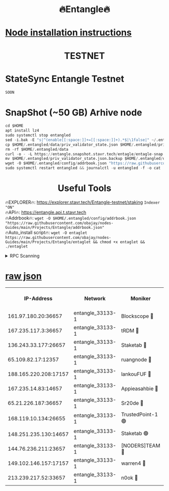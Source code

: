 <h1 align="center"> 🔥Entangle🔥</h1>

[Node installation instructions](https://github.com/obajay/nodes-Guides/tree/main/Projects/Entangle)
=

<h1 align="center"> TESTNET</h1>

# StateSync Entangle Testnet
```python
SOON
```
# SnapShot (~50 GB) Arhive node
```python
cd $HOME
apt install lz4
sudo systemctl stop entangled
sed -i.bak -E "s|^(enable[[:space:]]+=[[:space:]]+).*$|\1false|" ~/.entangled/config/config.toml
cp $HOME/.entangled/data/priv_validator_state.json $HOME/.entangled/priv_validator_state.json.backup
rm -rf $HOME/.entangled/data
curl -o - -L https://entangle.snapshot.stavr.tech/entagle/entagle-snap.tar.lz4 | lz4 -c -d - | tar -x -C $HOME/.entangled --strip-components 2
mv $HOME/.entangled/priv_validator_state.json.backup $HOME/.entangled/data/priv_validator_state.json
wget -O $HOME/.entangled/config/addrbook.json "https://raw.githubusercontent.com/obajay/nodes-Guides/main/Projects/Entangle/addrbook.json"
sudo systemctl restart entangled && journalctl -u entangled -f -o cat
```
 <h1 align="center"> Useful Tools</h1>
 
🔥EXPLORER🔥: https://explorer.stavr.tech/Entangle-testnet/staking        `Indexer "ON"` \
🔥API🔥:      https://entangle.api.t.stavr.tech \
🔥Addrbook🔥: ```wget -O $HOME/.entangled/config/addrbook.json "https://raw.githubusercontent.com/obajay/nodes-Guides/main/Projects/Entangle/addrbook.json"``` \
🔥Auto_install script🔥:  `wget -O entaglet https://raw.githubusercontent.com/obajay/nodes-Guides/main/Projects/Entangle/entaglet && chmod +x entaglet && ./entaglet`


<details>
<summary>RPC Scanning</summary>

<h2 align="center"> We scan nodes in real time every 4 hours. And we provide the final result of RPC endpoints.
We cannot influence the operation of these nodes in any way. </h2>


```python
If Voting Power is higher than 0 --> then the Node is a validator of the network and may be subject to attack and be a potential threat to the chain.
```
```python
We marked such validators with a red symbol
```

</details>

[raw json](https://rpc-check.entangt.stavr.tech/entangt/rpc-entangt-result.json)
=


<table><tr><th>IP-Address</th><th>Network</th><th>Moniker</th><th>Latest Block Height</th><th>Earliest Block Height</th><th>Catching Up</th><th>Tx Index</th><th>Voting Power</th><th>Scan Time</th></tr><tr><td>161.97.180.20:36657</td><td>entangle_33133-1</td><td>Blockscope 🔴</td><td>2428098</td><td>1</td><td>False</td><td>off</td><td>308473958625405</td><td>2024-03-01T06:32:47.792533645UTC</td></tr><tr><td>167.235.117.3:36657</td><td>entangle_33133-1</td><td>tRDM 🔴</td><td>2428101</td><td>1</td><td>False</td><td>on</td><td>207568621528749</td><td>2024-03-01T06:33:06.141367066UTC</td></tr><tr><td>136.243.33.177:26657</td><td>entangle_33133-1</td><td>Staketab 🔴</td><td>2428099</td><td>660001</td><td>False</td><td>on</td><td>179005630050919</td><td>2024-03-01T06:32:57.233874893UTC</td></tr><tr><td>65.109.82.17:12357</td><td>entangle_33133-1</td><td>ruangnode 🔴</td><td>2428098</td><td>1312001</td><td>False</td><td>off</td><td>546352571895703</td><td>2024-03-01T06:32:48.120954189UTC</td></tr><tr><td>188.165.220.208:17157</td><td>entangle_33133-1</td><td>lankouFUF 🔴</td><td>2428098</td><td>1910001</td><td>False</td><td>off</td><td>329885083905482</td><td>2024-03-01T06:32:48.387023224UTC</td></tr><tr><td>167.235.14.83:14657</td><td>entangle_33133-1</td><td>Appieasahbie 🔴</td><td>2428101</td><td>2042001</td><td>False</td><td>on</td><td>43264928906807559</td><td>2024-03-01T06:33:05.836718544UTC</td></tr><tr><td>65.21.226.187:36657</td><td>entangle_33133-1</td><td>Sr20de 🔴</td><td>2428098</td><td>2049001</td><td>False</td><td>off</td><td>28968565518588</td><td>2024-03-01T06:32:47.505373950UTC</td></tr><tr><td>168.119.10.134:26655</td><td>entangle_33133-1</td><td>TrustedPoint-1 🟢</td><td>2428101</td><td>2268001</td><td>False</td><td>off</td><td>0</td><td>2024-03-01T06:33:06.382641982UTC</td></tr><tr><td>148.251.235.130:14657</td><td>entangle_33133-1</td><td>Staketab 🟢</td><td>2428098</td><td>2272001</td><td>False</td><td>on</td><td>0</td><td>2024-03-01T06:32:47.135112974UTC</td></tr><tr><td>144.76.236.211:23657</td><td>entangle_33133-1</td><td>[NODERS]TEAM 🔴</td><td>2428099</td><td>2304001</td><td>False</td><td>off</td><td>26806995871289711</td><td>2024-03-01T06:32:54.993840851UTC</td></tr><tr><td>149.102.146.157:17157</td><td>entangle_33133-1</td><td>warren4 🔴</td><td>2428099</td><td>2327001</td><td>False</td><td>on</td><td>501310725458361</td><td>2024-03-01T06:32:54.782415668UTC</td></tr><tr><td>213.239.217.52:33657</td><td>entangle_33133-1</td><td>n0ok 🔴</td><td>2428100</td><td>2328099</td><td>False</td><td>off</td><td>46606250285304357</td><td>2024-03-01T06:33:01.538283285UTC</td></tr></table>
